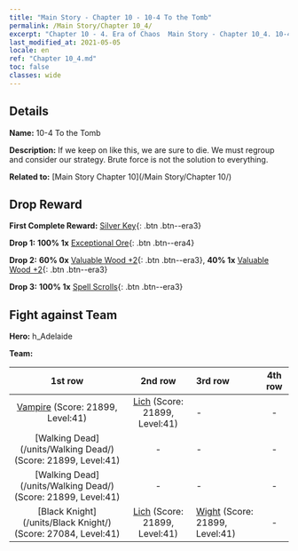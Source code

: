 ```yaml
---
title: "Main Story - Chapter 10 - 10-4 To the Tomb"
permalink: /Main Story/Chapter 10_4/
excerpt: "Chapter 10 - 4. Era of Chaos  Main Story - Chapter 10_4. 10-4 To the Tomb"
last_modified_at: 2021-05-05
locale: en
ref: "Chapter 10_4.md"
toc: false
classes: wide
---
```


## Details

 **Name:** 10-4 To the Tomb

 **Description:** If we keep on like this, we are sure to die. We must regroup and consider our strategy. Brute force is not the solution to everything.

 **Related to:** [Main Story Chapter 10](/Main Story/Chapter 10/)

## Drop Reward

 **First Complete Reward:** [Silver Key](/Items/con_693/){: .btn .btn--era3}

 **Drop 1:** **100% 1x** [Exceptional Ore](/Items/mat_33/){: .btn .btn--era4}

 **Drop 2:** **60% 0x** [Valuable Wood +2](/Items/mat_27/){: .btn .btn--era3}, **40% 1x** [Valuable Wood +2](/Items/mat_27/){: .btn .btn--era3}

 **Drop 3:** **100% 1x** [Spell Scrolls](/Items/con_694/){: .btn .btn--era3}


## Fight against Team
 **Hero:** h_Adelaide

 **Team:**


  | 1st row | 2nd row | 3rd row | 4th row |
  |:----:|:----:|:----|:----:|
  | [Vampire](/units/Vampire/) (Score: 21899, Level:41)  | [Lich](/units/Lich/) (Score: 21899, Level:41)  | - | - |
  | [Walking Dead](/units/Walking Dead/) (Score: 21899, Level:41)  | - | - | - |
  | [Walking Dead](/units/Walking Dead/) (Score: 21899, Level:41)  | - | - | - |
  | [Black Knight](/units/Black Knight/) (Score: 27084, Level:41)  | [Lich](/units/Lich/) (Score: 21899, Level:41)  | [Wight](/units/Wight/) (Score: 21899, Level:41)  | - |


